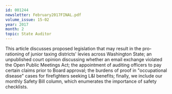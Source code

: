 ```yaml
---
id: 001244
newsletter: February2017FINAL.pdf
volume_issue: 15-02
year: 2017
month: 2
topic: State Auditor
---
```


This article discusses proposed legislation that may result in the pro-rationing of junior taxing districts' levies across Washington State; an unpublished court opinion discussing whether an email exchange violated the Open Public Meetings Act; the appointment of auditing officers to pay certain claims prior to Board approval; the burdens of proof in "occupational disease" cases for firefighters seeking L&I benefits; finally, we include our monthly Safety Bill column, which enumerates the importance of safety checklists.